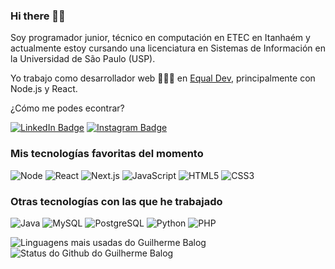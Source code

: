 ### Hi there 👋🏾

Soy programador junior, técnico en computación en ETEC en Itanhaém y actualmente estoy cursando una licenciatura en Sistemas de Información en la Universidad de São Paulo (USP).

Yo trabajo como desarrollador web 👨🏾‍💻 en [Equal Dev](https://www.equaldev.com/), principalmente con Node.js y React.

¿Cómo me podes econtrar?

[![LinkedIn Badge](https://img.shields.io/badge/-%2Fin%2Fguilhermebalog-blue?style=social&logo=Linkedin&logoColor=282a36&link=https://www.linkedin.com/in/guilhermebalog/)](https://www.linkedin.com/in/guilhermebalog/)
[![Instagram Badge](https://img.shields.io/badge/-%2Fguilhermebalog-blue?style=social&logo=Instagram&logoColor=282a36&link=https://www.instagram.com/guilhermebalog/)](https://www.instagram.com/guilhermebalog/)

### Mis tecnologías favoritas del momento

![Node](https://img.shields.io/badge/-Node.js-44475a?style=for-the-badge&logo=node.js&logoColor=50fa7b)
![React](https://img.shields.io/badge/-React-44475a?style=for-the-badge&logo=react&logoColor=50fa7b)
![Next.js](https://img.shields.io/badge/-Next.js-44475a?style=for-the-badge&logo=next.js&logoColor=50fa7b)
![JavaScript](https://img.shields.io/badge/-JavaScript-44475a?style=for-the-badge&logo=javascript&logoColor=50fa7b)
![HTML5](https://img.shields.io/badge/-HTML5-44475a?style=for-the-badge&logo=html5&logoColor=50fa7b)
![CSS3](https://img.shields.io/badge/-CSS3-44475a?style=for-the-badge&logo=css3&logoColor=50fa7b)

### Otras tecnologías con las que he trabajado

![Java](https://img.shields.io/badge/-Java-44475a?style=flat-square&logo=java&logoColor=f8f8f2)
![MySQL](https://img.shields.io/badge/-MySQL-44475a?style=flat-square&logo=mysql&logoColor=f8f8f2)
![PostgreSQL](https://img.shields.io/badge/-PostgreSQL-44475a?style=flat-square&logo=postgreSQL&logoColor=f8f8f2)
![Python](https://img.shields.io/badge/-Python-44475a?style=flat-square&logo=python&logoColor=f8f8f2)
![PHP](https://img.shields.io/badge/-PHP-44475a?style=flat-square&logo=php&logoColor=f8f8f2)


<!-- Lo puse así para quedarme en la misma línea -->
![Linguagens mais usadas do Guilherme Balog](https://github-readme-stats.vercel.app/api/top-langs/?username=guilhermebalog&theme=dracula&layout=compact&hide_border=true&custom_title=Linguagens%20mais%20usadas&langs_count=6) ![Status do Github do Guilherme Balog](https://github-readme-stats.vercel.app/api?username=guilhermebalog&theme=dracula&show_icons=true&layout=compact&hide_title=true&hide_rank=true&include_all_commits=true&hide_border=true&count_private=true&disable_animations=true)

